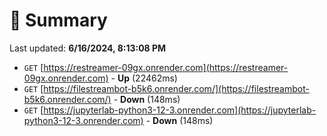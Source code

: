 # 📖 Summary
Last updated: **6/16/2024, 8:13:08 PM**

- `GET` [https://restreamer-09gx.onrender.com](https://restreamer-09gx.onrender.com) - **Up** (22462ms)
- `GET` [https://filestreambot-b5k6.onrender.com/](https://filestreambot-b5k6.onrender.com/) - **Down** (148ms)
- `GET` [https://jupyterlab-python3-12-3.onrender.com](https://jupyterlab-python3-12-3.onrender.com) - **Down** (148ms)
